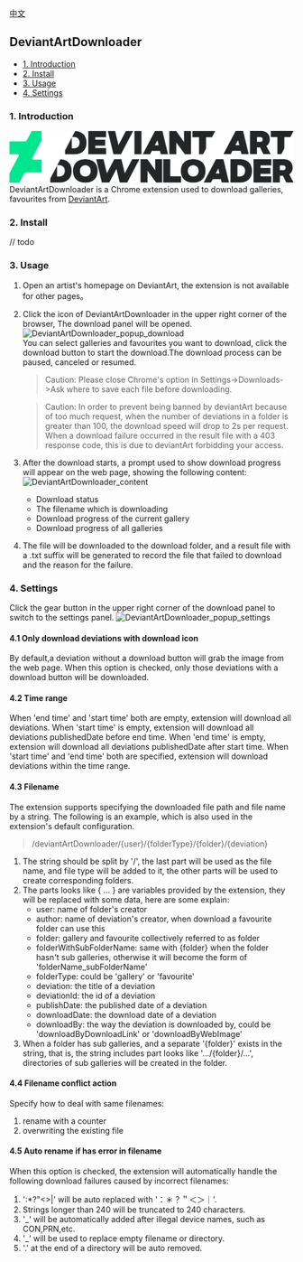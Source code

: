 [中文](https://github.com/OvO7000/DeviantArtDownloader/tree/dev#deviantartdownloader)

## DeviantArtDownloader
  - [1. Introduction](#1-Introduction)
  - [2. Install](#2-Install)
  - [3. Usage](#3-Usage)
  - [4. Settings](#4-Settings)
  
### 1. Introduction
![DeviantArtDownloader logo](https://github.com/OvO7000/DeviantArtDownloader/blob/dev/src/common/images/DeviantArtDownloaderLogo.png)
DeviantArtDownloader is a Chrome extension used to download galleries, favourites from [DeviantArt](https://www.deviantart.com/).
### 2. Install
// todo
### 3. Usage
1. Open an artist's homepage on DeviantArt, the extension is not available for other pages。
2. Click the icon of DeviantArtDownloader in the upper right corner of the browser, The download panel will be opened.
![DeviantArtDownloader_popup_download](https://github.com/OvO7000/images/blob/master/%E5%BC%80%E5%8F%91/DeviationArt%20Downloader/DeviantArtDownloader_popup_download.png)  
    You can select galleries and favourites you want to download, click the download button to start the download.The download process can be paused, canceled or resumed. 
    > Caution: Please close Chrome's option in Settings->Downloads->Ask where to save each file before downloading.  

    > Caution: In order to prevent being banned by deviantArt because of too much request, when the number of deviations in a folder is greater than 100, the download speed will drop to 2s per request. When a download failure occurred in the result file with a 403 response code, this is due to deviantArt forbidding your access.
3. After the download starts, a prompt used to show download progress will appear on the web page, showing the following content:  
![DeviantArtDownloader_content](https://github.com/OvO7000/images/blob/master/%E5%BC%80%E5%8F%91/DeviationArt%20Downloader/DeviantArtDownloader_content.png)  
    * Download status
    * The filename which is downloading
    * Download progress of the current gallery
    * Download progress of all galleries
4. The file will be downloaded to the download folder, and a result file with a .txt suffix will be generated to record the file that failed to download and the reason for the failure.
### 4. Settings  
Click the gear button in the upper right corner of the download panel to switch to the settings panel.
![DeviantArtDownloader_popup_settings](https://github.com/OvO7000/images/blob/master/%E5%BC%80%E5%8F%91/DeviationArt%20Downloader/DeviantArtDownloader_popup_settings.png)
#### 4.1 Only download deviations with download icon
By default,a deviation without a download button will grab the image from the web page. When this option is checked, only those deviations with a download button will be downloaded.
#### 4.2 Time range
When 'end time' and 'start time' both are empty, extension will download all deviations.
When 'start time' is empty, extension will download all deviations publishedDate before end time.
When 'end time' is empty, extension will download all deviations publishedDate after start time.
When 'start time' and 'end time' both are specified, extension will download deviations within the time range.
#### 4.3 Filename
The extension supports specifying the downloaded file path and file name by a string. The following is an example, which is also used in the extension's default configuration.
> /deviantArtDownloader/{user}/{folderType}/{folder}/{deviation}  

1. The string should be split by '/', the last part will be used as the file name, and file type will be added to it, the other parts will be used to create corresponding folders.
2. The parts looks like { ... } are variables provided by the extension, they will be replaced with some data, here are some explain:
    * user: name of folder's creator
    * author: name of deviation's creator, when download a favourite folder can use this
    * folder: gallery and favourite collectively referred to as folder
    * folderWithSubFolderName: same with {folder} when the folder hasn't sub galleries, otherwise it will become the form of 'folderName_subFolderName'
    * folderType: could be 'gallery' or 'favourite'
    * deviation: the title of a deviation
    * deviationId: the id of a deviation
    * publishDate: the published date of a deviation
    * downloadDate: the download date of a deviation
    * downloadBy: the way the deviation is downloaded by, could be 'downloadByDownloadLink' or 'downloadByWebImage'
3. When a folder has sub galleries, and a separate '{folder}' exists in the string, that is, the string includes part looks like '.../{folder}/...', directories of sub galleries will be created in the folder. 

#### 4.4 Filename conflict action
Specify how to deal with same filenames:
1. rename with a counter
2. overwriting the existing file

#### 4.5 Auto rename if has error in filename
When this option is checked, the extension will automatically handle the following download failures caused by incorrect filenames:
1. ':*?"<>|' will be auto replaced with '：＊？＂＜＞｜'.
2. Strings longer than 240 will be truncated to 240 characters.
3. '_' will be automatically added after illegal device names, such as CON,PRN,etc.
4. '_' will be used to replace empty filename or directory.
5. '.' at the end of a directory will be auto removed.
